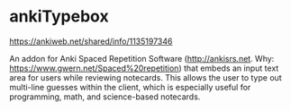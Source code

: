# ankiTypebox
https://ankiweb.net/shared/info/1135197346

An addon for Anki Spaced Repetition Software (http://ankisrs.net. Why: https://www.gwern.net/Spaced%20repetition) that embeds an input text area for users while reviewing notecards. This allows the user to type out multi-line guesses within the client, which is especially useful for programming, math, and science-based notecards.
